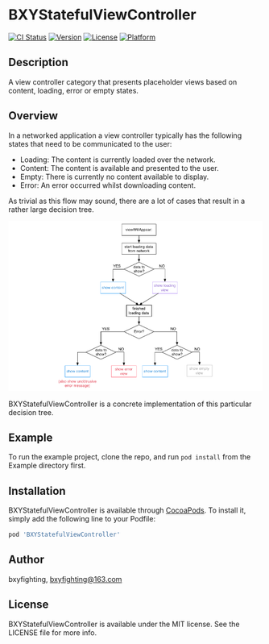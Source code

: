 # BXYStatefulViewController

[![CI Status](http://img.shields.io/travis/bxyfighting/BXYStatefulViewController.svg?style=flat)](https://travis-ci.org/bxyfighting/BXYStatefulViewController)
[![Version](https://img.shields.io/cocoapods/v/BXYStatefulViewController.svg?style=flat)](http://cocoapods.org/pods/BXYStatefulViewController)
[![License](https://img.shields.io/cocoapods/l/BXYStatefulViewController.svg?style=flat)](http://cocoapods.org/pods/BXYStatefulViewController)
[![Platform](https://img.shields.io/cocoapods/p/BXYStatefulViewController.svg?style=flat)](http://cocoapods.org/pods/BXYStatefulViewController)

## Description
A view controller category that presents placeholder views based on content, loading, error or empty states.

## Overview
In a networked application a view controller typically has the following states that need to be communicated to the user:

* Loading: The content is currently loaded over the network.
* Content: The content is available and presented to the user.
* Empty: There is currently no content available to display.
* Error: An error occurred whilst downloading content.

As trivial as this flow may sound, there are a lot of cases that result in a rather large decision tree.

![Decision Tree](decision_tree.png)

BXYStatefulViewController is a concrete implementation of this particular decision tree.

## Example

To run the example project, clone the repo, and run `pod install` from the Example directory first.

## Installation

BXYStatefulViewController is available through [CocoaPods](http://cocoapods.org). To install
it, simply add the following line to your Podfile:

```ruby
pod 'BXYStatefulViewController'
```

## Author

bxyfighting, bxyfighting@163.com

## License

BXYStatefulViewController is available under the MIT license. See the LICENSE file for more info.
